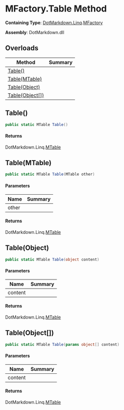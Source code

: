 # MFactory\.Table Method

**Containing Type**: [DotMarkdown.Linq](../../README.md)\.[MFactory](../README.md)

**Assembly**: DotMarkdown\.dll

## Overloads

| Method | Summary |
| ------ | ------- |
| [Table()](#DotMarkdown_Linq_MFactory_Table) | |
| [Table(MTable)](#DotMarkdown_Linq_MFactory_Table_DotMarkdown_Linq_MTable_) | |
| [Table(Object)](#DotMarkdown_Linq_MFactory_Table_System_Object_) | |
| [Table(Object\[\])](#DotMarkdown_Linq_MFactory_Table_System_Object___) | |

## Table\(\)<a name="DotMarkdown_Linq_MFactory_Table"></a>

```csharp
public static MTable Table()
```

#### Returns

DotMarkdown\.Linq\.[MTable](../../MTable/README.md)

## Table\(MTable\)<a name="DotMarkdown_Linq_MFactory_Table_DotMarkdown_Linq_MTable_"></a>

```csharp
public static MTable Table(MTable other)
```

#### Parameters

| Name | Summary |
| ---- | ------- |
| other | |

#### Returns

DotMarkdown\.Linq\.[MTable](../../MTable/README.md)

## Table\(Object\)<a name="DotMarkdown_Linq_MFactory_Table_System_Object_"></a>

```csharp
public static MTable Table(object content)
```

#### Parameters

| Name | Summary |
| ---- | ------- |
| content | |

#### Returns

DotMarkdown\.Linq\.[MTable](../../MTable/README.md)

## Table\(Object\[\]\)<a name="DotMarkdown_Linq_MFactory_Table_System_Object___"></a>

```csharp
public static MTable Table(params object[] content)
```

#### Parameters

| Name | Summary |
| ---- | ------- |
| content | |

#### Returns

DotMarkdown\.Linq\.[MTable](../../MTable/README.md)

